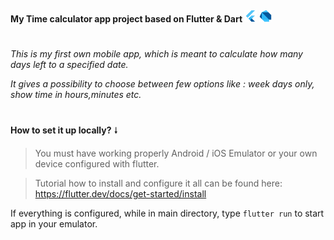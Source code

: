 #### My Time calculator app project based on Flutter &  Dart <img src="https://raw.githubusercontent.com/github/explore/80688e429a7d4ef2fca1e82350fe8e3517d3494d/topics/flutter/flutter.png" style="max-width:100%;" height="20">   <img src="https://raw.githubusercontent.com/github/explore/80688e429a7d4ef2fca1e82350fe8e3517d3494d/topics/dart/dart.png" style="max-width:100%;" height="20">

#

*This is my first own mobile app, which is meant to calculate how many days left to a specified date.*

*It gives a possibility to choose between few options like : week days only, show time in hours,minutes  etc.* 

# 

**How to set it up locally?** &#129047;

> You must have working properly Android / iOS Emulator  or your own device configured with flutter.

>  Tutorial how to install and configure it all can be found here: https://flutter.dev/docs/get-started/install

 If everything is configured, while in main directory, type `flutter run`  to start app in your emulator.
